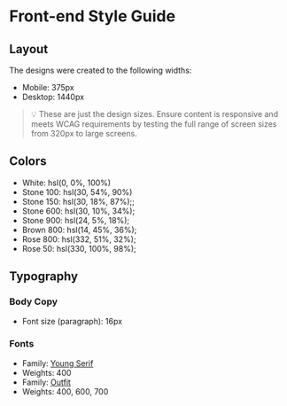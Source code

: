 # Front-end Style Guide
## Layout
The designs were created to the following widths:
- Mobile: 375px
- Desktop: 1440px
> 💡 These are just the design sizes. Ensure content is responsive and meets WCAG requirements by testing the full range of screen sizes from 320px to large screens.
## Colors
- White: hsl(0, 0%, 100%)
- Stone 100: hsl(30, 54%, 90%)
- Stone 150: hsl(30, 18%, 87%);;
- Stone 600: hsl(30, 10%, 34%);
- Stone 900: hsl(24, 5%, 18%);
- Brown 800: hsl(14, 45%, 36%);
- Rose 800: hsl(332, 51%, 32%);
- Rose 50: hsl(330, 100%, 98%);
## Typography
### Body Copy
- Font size (paragraph): 16px
### Fonts
- Family: [Young Serif](https://fonts.google.com/specimen/Young+Serif)
- Weights: 400
- Family: [Outfit](https://fonts.google.com/specimen/Outfit)
- Weights: 400, 600, 700